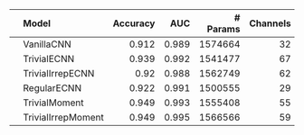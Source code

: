|    | Model              |   Accuracy |   AUC |   # Params |   Channels |   N Layers |
|:---|:-------------------|-----------:|------:|-----------:|-----------:|-----------:|
|    | VanillaCNN         |      0.912 | 0.989 |    1574664 |         32 |          5 |
|    | TrivialECNN        |      0.939 | 0.992 |    1541477 |         67 |          5 |
|    | TrivialIrrepECNN   |      0.92  | 0.988 |    1562749 |         62 |          5 |
|    | RegularECNN        |      0.922 | 0.991 |    1500555 |         29 |          5 |
|    | TrivialMoment      |      0.949 | 0.993 |    1555408 |         55 |          5 |
|    | TrivialIrrepMoment |      0.949 | 0.995 |    1566566 |         59 |          5 |